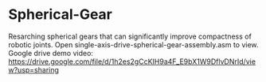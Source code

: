 # Spherical-Gear
Resarching spherical gears that can significantly improve compactness of robotic joints. 
Open single-axis-drive-spherical-gear-assembly.asm to view.
Google drive demo video: https://drive.google.com/file/d/1h2es2gCcKIH9a4F_E9bX1W9DflvDNrId/view?usp=sharing

